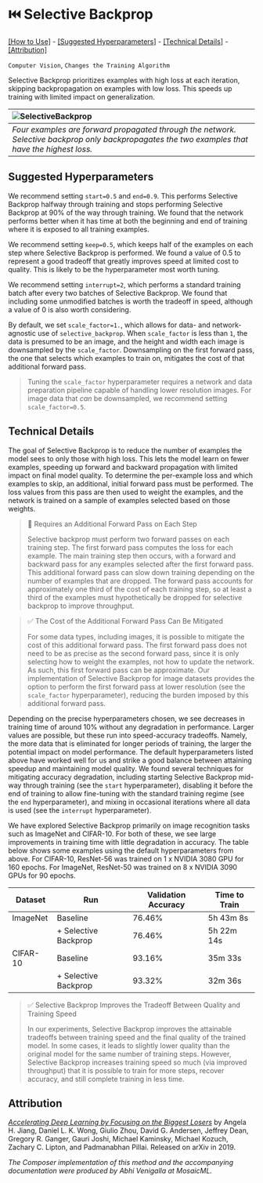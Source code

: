 # ⏮️ Selective Backprop

[\[How to Use\]](#how-to-use) - [\[Suggested Hyperparameters\]](#suggested-hyperparameters) - [\[Technical Details\]](#technical-details) - [\[Attribution\]](#attribution)

`Computer Vision`, `Changes the Training Algorithm`

Selective Backprop prioritizes examples with high loss at each iteration, skipping backpropagation on examples with low loss.
This speeds up training with limited impact on generalization.

| ![SelectiveBackprop](https://storage.googleapis.com/docs.mosaicml.com/images/methods/selective-backprop.png) |
|:--|
|*Four examples are forward propagated through the network. Selective backprop only backpropagates the two examples that have the highest loss.*|

<!--## How to Use

### Functional Interface

TODO(ABHI): Fix and comments here describing what happens below.


```python
# import composer.functional as cf

# def training_loop(model, train_loader):
#     opt = torch.optim.Adam(model.parameters())
#     loss_fn = F.cross_entropy
#     model.train()

#     for epoch in range(num_epochs):
#         for X, y in train_loader:
#             y_hat = model(X)
#             loss = loss_fn(y_hat, smoothed_targets)
#             loss.backward()
#             opt.step()
#             opt.zero_grad()
```

### Composer Trainer

TODO(Abhi): Fix and add comments here describing what happens below.

```python
# from composer.algorithms import LabelSmoothing
# from composer.trainer import Trainer

# trainer = Trainer(model=model,
#                   train_dataloader=train_dataloader,
#                   max_duration='1ep',
#                   algorithms=[])

# trainer.fit()
```

### Implementation Details

TODO(ABHI): Briefly describe what happens under the hood here.-->

## Suggested Hyperparameters

We recommend setting `start=0.5` and `end=0.9`. This performs Selective Backprop halfway through training and stops performing Selective Backprop at 90% of the way through training.
We found that the network performs better when it has time at both the beginning and end of training where it is exposed to all training examples.

We recommend setting `keep=0.5`, which keeps half of the examples on each step where Selective Backprop is performed.
We found a value of 0.5 to represent a good tradeoff that greatly improves speed at limited cost to quality. This is likely to be the hyperparameter most worth tuning.

We recommend setting `interrupt=2`, which performs a standard training batch after every two batches of Selective Backprop.
We found that including some unmodified batches is worth the tradeoff in speed, although a value of 0 is also worth considering.

By default, we set `scale_factor=1.`, which allows for data- and network-agnostic use of `selective_backprop`. When `scale_factor` is less than `1`, the data is presumed to be an image, and the height and width each image is downsampled by the `scale_factor`. Downsampling on the first forward pass, the one that selects which examples to train on, mitigates the cost of that additional forward pass.

>  Tuning the `scale_factor` hyperparameter requires a network and data preparation pipeline capable of handling lower resolution images. For image data that *can* be downsampled, we recommend setting `scale_factor=0.5`.

## Technical Details

The goal of Selective Backprop is to reduce the number of examples the model sees to only those with high loss.
This lets the model learn on fewer examples, speeding up forward and backward propagation with limited impact on final model quality.
To determine the per-example loss and which examples to skip, an additional, initial forward pass must be performed.
The loss values from this pass are then used to weight the examples, and the network is trained on a sample of examples selected based on those weights.

> 🚧 Requires an Additional Forward Pass on Each Step
>
> Selective backprop must perform two forward passes on each training step. The first forward pass computes the loss for each example. The main training step then occurs, with a forward and backward pass for any examples selected after the first forward pass.
> This additional forward pass can slow down training depending on the number of examples that are dropped.
> The forward pass accounts for approximately one third of the cost of each training step, so at least a third of the examples must hypothetically be dropped for selective backprop to improve throughput.

> ✅ The Cost of the Additional Forward Pass Can Be Mitigated
>
> For some data types, including images, it is possible to mitigate the cost of this additional forward pass.
> The first forward pass does not need to be as precise as the second forward pass, since it is only selecting how to weight the examples, not how to update the network.
> As such, this first forward pass can be approximate.
> Our implementation of Selective Backprop for image datasets provides the option to perform the first forward pass at lower resolution (see the `scale_factor` hyperparameter), reducing the burden imposed by this additional forward pass.

Depending on the precise hyperparameters chosen, we see decreases in training time of around 10% without any degradation in performance. Larger values are possible, but these run into speed-accuracy tradeoffs.
Namely, the more data that is eliminated for longer periods of training, the larger the potential impact on model performance.
The default hyperparameters listed above have worked well for us and strike a good balance between attaining speedup and maintaining model quality.
We found several techniques for mitigating accuracy degradation, including starting Selective Backprop mid-way through training (see the `start` hyperparameter), disabling it before the end of training to allow fine-tuning with the standard training regime (see the `end` hyperparameter), and mixing in occasional iterations where all data is used (see the `interrupt` hyperparameter).

We have explored Selective Backprop primarily on image recognition tasks such as ImageNet and CIFAR-10. For both of these, we see large improvements in training time with little degradation in accuracy. The table below shows some examples using the default hyperparameters from above. For CIFAR-10, ResNet-56 was trained on 1 x NVIDIA 3080 GPU for 160 epochs. For ImageNet, ResNet-50 was trained on 8 x NVIDIA 3090 GPUs for 90 epochs.

| Dataset | Run | Validation Accuracy | Time to Train |
|---------|-----|---------------------|---------------|
| ImageNet | Baseline | 76.46% | 5h 43m 8s|
|  | + Selective Backprop | 76.46% | 5h 22m 14s|
| CIFAR-10 | Baseline | 93.16% | 35m 33s |
|  | + Selective Backprop | 93.32% | 32m 36s|

> ✅ Selective Backprop Improves the Tradeoff Between Quality and Training Speed
>
>In our experiments, Selective Backprop improves the attainable tradeoffs between training speed and the final quality of the trained model. In some cases, it leads to slightly lower quality than the original model for the same number of training steps. However, Selective Backprop increases training speed so much (via improved throughput) that it is possible to train for more steps, recover accuracy, and still complete training in less time.

## Attribution

[*Accelerating Deep Learning by Focusing on the Biggest Losers*](https://arxiv.org/abs/1910.00762) by Angela H. Jiang, Daniel L. K. Wong, Giulio Zhou, David G. Andersen, Jeffrey Dean, Gregory R. Ganger, Gauri Joshi, Michael Kaminsky, Michael Kozuch, Zachary C. Lipton, and Padmanabhan Pillai. Released on arXiv in 2019.

*The Composer implementation of this method and the accompanying documentation were produced by Abhi Venigalla at MosaicML.*
